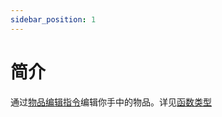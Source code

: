 ```yaml
---
sidebar_position: 1
---
```


# 简介

通过[物品编辑指令](../../指令/物品编辑.md)编辑你手中的物品。详见[函数类型](../../物品/物品编辑函数/函数类型.md)
